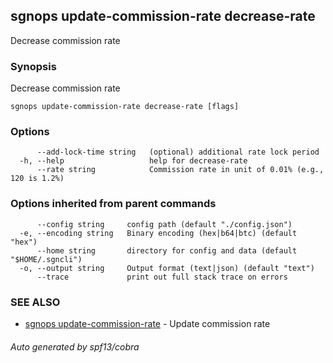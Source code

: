 ## sgnops update-commission-rate decrease-rate

Decrease commission rate

### Synopsis

Decrease commission rate

```
sgnops update-commission-rate decrease-rate [flags]
```

### Options

```
      --add-lock-time string   (optional) additional rate lock period
  -h, --help                   help for decrease-rate
      --rate string            Commission rate in unit of 0.01% (e.g., 120 is 1.2%)
```

### Options inherited from parent commands

```
      --config string     config path (default "./config.json")
  -e, --encoding string   Binary encoding (hex|b64|btc) (default "hex")
      --home string       directory for config and data (default "$HOME/.sgncli")
  -o, --output string     Output format (text|json) (default "text")
      --trace             print out full stack trace on errors
```

### SEE ALSO

* [sgnops update-commission-rate](sgnops_update-commission-rate.md)	 - Update commission rate

###### Auto generated by spf13/cobra
